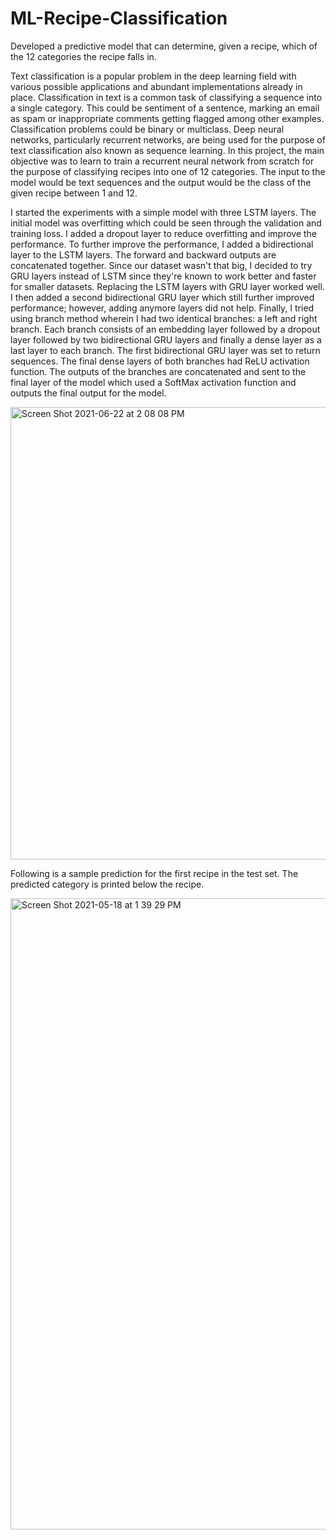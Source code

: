 # ML-Recipe-Classification
Developed a predictive model that can determine, given a recipe, which of the 12 categories the recipe falls in.

Text classification is a popular problem in the deep learning field with various possible applications and abundant implementations already in place. Classification in text is a common task of classifying a sequence into a single category. This could be sentiment of a sentence, marking an email as spam or inappropriate comments getting flagged among other examples. Classification problems could be binary or multiclass. Deep neural networks, particularly recurrent networks, are being used for the purpose of text classification also known as sequence learning. In this project, the main objective was to learn to train a recurrent neural network from scratch for the purpose of classifying recipes into one of 12 categories. The input to the model would be text sequences and the output would be the class of the given recipe between 1 and 12. 

I started the experiments with a simple model with three LSTM layers. The initial model was overfitting which could be seen through the validation and training loss. I added a dropout layer to reduce overfitting and improve the performance. To further improve the performance, I added a bidirectional layer to the LSTM layers. The forward and backward outputs are concatenated together. Since our dataset wasn't that big, I decided to try GRU layers instead of LSTM since they're known to work better and faster for smaller datasets. Replacing the LSTM layers with GRU layer worked well. I then added a second bidirectional GRU layer which still further improved performance; however, adding anymore layers did not help. Finally, I tried using branch method wherein I had two identical branches: a left and right branch. Each branch consists of an embedding layer followed by a dropout layer followed by two bidirectional GRU layers and finally a dense layer as a last layer to each branch. The first bidirectional GRU layer was set to return sequences. The final dense layers of both branches had ReLU activation function. The outputs of the branches are concatenated and sent to the final layer of the model which used a SoftMax activation function and outputs the final output for the model. 

<img width="724" alt="Screen Shot 2021-06-22 at 2 08 08 PM" src="https://user-images.githubusercontent.com/32781544/122906539-1d9d1e00-d307-11eb-977b-a67064d53830.png">

Following is a sample prediction for the first recipe in the test set. The predicted category is printed below the recipe.

<img width="1010" alt="Screen Shot 2021-05-18 at 1 39 29 PM" src="https://user-images.githubusercontent.com/32781544/122907444-014db100-d308-11eb-8af2-ff106119286d.png">

